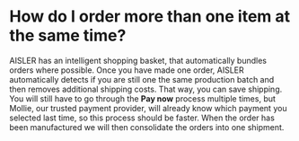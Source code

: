 <!-- --- title: Submitting orders: Ordering multiple items at the same time -->
# How do I order more than one item at the same time?
AISLER has an intelligent shopping basket, that automatically bundles orders where possible. Once you have made one order, AISLER automatically detects if you are still one the same production batch and then removes additional shipping costs. That way, you can save shipping. You will still have to go through the **Pay now** process multiple times, but Mollie, our trusted payment provider, will already know which payment you selected last time, so this process should be faster. When the order has been manufactured we will then consolidate the orders into one shipment. 